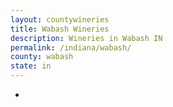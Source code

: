 ```yaml
---
layout: countywineries
title: Wabash Wineries
description: Wineries in Wabash IN
permalink: /indiana/wabash/
county: wabash
state: in
---
```

-
